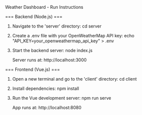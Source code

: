 
Weather Dashboard - Run Instructions

=== Backend (Node.js) ===
1. Navigate to the 'server' directory:
   cd server

2. Create a .env file with your OpenWeatherMap API key:
   echo "API_KEY=your_openweathermap_api_key" > .env

3. Start the backend server:
   node index.js

   Server runs at: http://localhost:3000

=== Frontend (Vue.js) ===
1. Open a new terminal and go to the 'client' directory:
   cd client

2. Install dependencies:
   npm install

3. Run the Vue development server:
   npm run serve

   App runs at: http://localhost:8080
